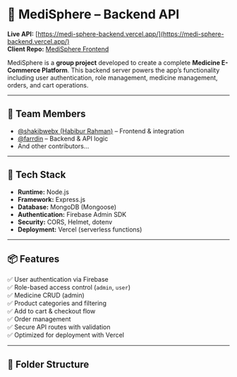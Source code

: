 # 💊 MediSphere – Backend API

**Live API:** [https://medi-sphere-backend.vercel.app/](https://medi-sphere-backend.vercel.app/)  
**Client Repo:** [MediSphere Frontend](https://github.com/shakibwebx/medi-sphere)

MediSphere is a **group project** developed to create a complete **Medicine E-Commerce Platform**. This backend server powers the app’s functionality including user authentication, role management, medicine management, orders, and cart operations.

---

## 👥 Team Members

- [@shakibwebx (Habibur Rahman)](https://github.com/shakibwebx) – Frontend & integration
- [@farrdin](https://github.com/farrdin) – Backend & API logic
- And other contributors...

---

## 🚀 Tech Stack

- **Runtime:** Node.js
- **Framework:** Express.js
- **Database:** MongoDB (Mongoose)
- **Authentication:** Firebase Admin SDK
- **Security:** CORS, Helmet, dotenv
- **Deployment:** Vercel (serverless functions)

---

## 📦 Features

✅ User authentication via Firebase  
✅ Role-based access control (`admin`, `user`)  
✅ Medicine CRUD (admin)  
✅ Product categories and filtering  
✅ Add to cart & checkout flow  
✅ Order management  
✅ Secure API routes with validation  
✅ Optimized for deployment with Vercel  

---

## 📁 Folder Structure

